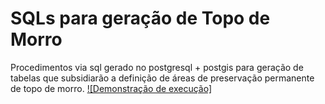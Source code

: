 # SQLs para geração de Topo de Morro
Procedimentos via sql gerado no postgresql + postgis para geração de tabelas que subsidiarão a definição de áreas de preservação permanente de topo de morro.
[![Demonstração de execução]](https://youtu.be/N1ltCct_fHw)
